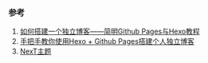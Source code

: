 ### 参考

1. [如何搭建一个独立博客——简明Github Pages与Hexo教程](http://www.jianshu.com/p/05289a4bc8b2)
2. [手把手教你使用Hexo + Github Pages搭建个人独立博客](http://div.io/topic/1691)
3. [NexT主题](http://theme-next.iissnan.com/getting-started.html)